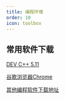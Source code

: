 ```yaml
---
title: 编程环境
order: 10
icon: toolbox
---
```


## 常用软件下载
[DEV C++ 5.11](http://yacs-public.oss-cn-hangzhou.aliyuncs.com/devcpp.exe)

[谷歌浏览器Chrome](https://static.codemao.cn/whitepaw/download/TeamViewer_Setup1.exe)

[其他编程软件下载地址](https://www.daimalong.com/download.html)
